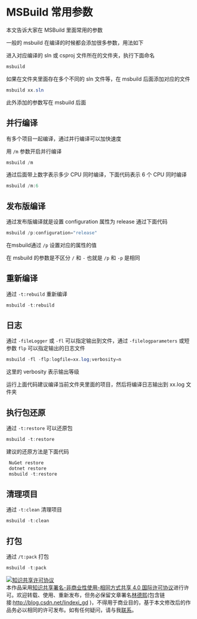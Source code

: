 # MSBuild 常用参数

本文告诉大家在 MSBuild 里面常用的参数

<!--more-->
<!-- csdn -->

一般的 msbuild 在编译的时候都会添加很多参数，用法如下

进入对应编译的 sln 或 csproj 文件所在的文件夹，执行下面命名

```csharp
msbuild 
```

如果在文件夹里面存在多个不同的 sln 文件等，在 msbuild 后面添加对应的文件

```csharp
msbuild xx.sln
```

此外添加的参数写在 msbuild 后面

## 并行编译

有多个项目一起编译，通过并行编译可以加快速度

用 `/m` 参数开启并行编译

```csharp
msbuild /m
```

通过后面带上数字表示多少 CPU 同时编译，下面代码表示 6 个 CPU 同时编译

```csharp
msbuild /m:6
```

## 发布版编译

通过发布版编译就是设置 configuration 属性为 release 通过下面代码

```csharp
msbuild /p:configuration="release"
```

在msbuild通过 `/p` 设置对应的属性的值

在 msbuild 的参数是不区分 `/` 和 `-` 也就是 `/p` 和 `-p` 是相同

## 重新编译

通过 `-t:rebuild` 重新编译

```csharp
msbuild -t:rebuild 
```

## 日志

通过 `-fileLogger` 或 `-fl` 可以指定输出到文件，通过 `-filelogparameters` 或短参数 `flp` 可以指定输出的日志文件

```csharp
msbuild -fl -flp:logfile=xx.log;verbosity=n
``` 

这里的 verbosity 表示输出等级

运行上面代码建议编译当前文件夹里面的项目，然后将编译日志输出到 xx.log 文件夹

## 执行包还原

通过 `-t:restore` 可以还原包

```csharp
msbuild -t:restore
```

建议的还原方法是下面代码

```csharp
 NuGet restore
 dotnet restore
 msbuild -t:restore
```

## 清理项目

通过 `-t:clean` 清理项目

```csharp
msbuild -t:clean
```

## 打包

通过 `/t:pack` 打包

```csharp
msbuild -t:pack
```

<a rel="license" href="http://creativecommons.org/licenses/by-nc-sa/4.0/"><img alt="知识共享许可协议" style="border-width:0" src="https://licensebuttons.net/l/by-nc-sa/4.0/88x31.png" /></a><br />本作品采用<a rel="license" href="http://creativecommons.org/licenses/by-nc-sa/4.0/">知识共享署名-非商业性使用-相同方式共享 4.0 国际许可协议</a>进行许可。欢迎转载、使用、重新发布，但务必保留文章署名[林德熙](http://blog.csdn.net/lindexi_gd)(包含链接:http://blog.csdn.net/lindexi_gd )，不得用于商业目的，基于本文修改后的作品务必以相同的许可发布。如有任何疑问，请与我[联系](mailto:lindexi_gd@163.com)。
